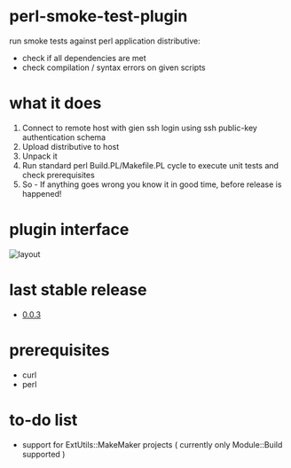 # perl-smoke-test-plugin
run smoke tests against perl application distributive:
 - check if all dependencies are met
 - check compilation / syntax errors on given scripts

# what it does

 1) Connect to remote host with gien ssh login using ssh public-key authentication schema
 2) Upload distributive to host
 3)  Unpack it
 4) Run standard perl Build.PL/Makefile.PL cycle to execute unit tests and check prerequisites
 5) So - If anything goes wrong you know it in good time, before release is happened!



# plugin interface
 
![layout](https://raw.github.com/melezhik/perl-smoke-test-plugin/master/images/layout.png "layout")


# last stable release

- [0.0.3](http://repo.jenkins-ci.org/releases/org/jenkins-ci/ruby-plugins/perl-smoke-test/0.0.3/perl-smoke-test-0.0.3.hpi)

# prerequisites

- curl
- perl

# to-do list
- support for ExtUtils::MakeMaker projects ( currently only Module::Build supported )




